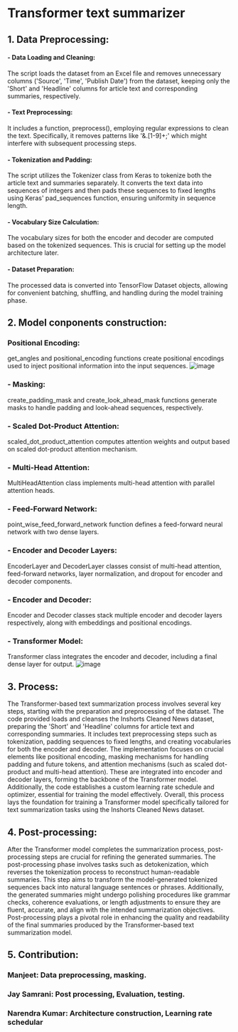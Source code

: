 # Transformer text summarizer

## 1. Data Preprocessing: 

#### -  Data Loading and Cleaning:
The script loads the dataset from an Excel file and removes unnecessary columns ('Source', 'Time', 'Publish Date') from the dataset, keeping only the 'Short' and 'Headline' columns for article text and corresponding summaries, respectively.

#### -  Text Preprocessing: 
It includes a function, preprocess(), employing regular expressions to clean the text. Specifically, it removes patterns like '&.[1-9]+;' which might interfere with subsequent processing steps.

#### -  Tokenization and Padding: 
The script utilizes the Tokenizer class from Keras to tokenize both the article text and summaries separately. It converts the text data into sequences of integers and then pads these sequences to fixed lengths using Keras' pad_sequences function, ensuring uniformity in sequence length.

#### -  Vocabulary Size Calculation:
The vocabulary sizes for both the encoder and decoder are computed based on the tokenized sequences. This is crucial for setting up the model architecture later.

#### -  Dataset Preparation:
The processed data is converted into TensorFlow Dataset objects, allowing for convenient batching, shuffling, and handling during the model training phase.


## 2. Model conponents construction:
### Positional Encoding:
get_angles and positional_encoding functions create positional encodings used to inject positional information into the input sequences.
![image](https://github.com/JaySamrani/MLasg-Text-Summarizer/assets/111739529/e3e9b35b-9f66-4539-9973-c7373fe4f524)

### - Masking:
create_padding_mask and create_look_ahead_mask functions generate masks to handle padding and look-ahead sequences, respectively.
### -  Scaled Dot-Product Attention:
scaled_dot_product_attention computes attention weights and output based on scaled dot-product attention mechanism.
### -  Multi-Head Attention:
MultiHeadAttention class implements multi-head attention with parallel attention heads.
### -  Feed-Forward Network:

point_wise_feed_forward_network function defines a feed-forward neural network with two dense layers.
### -  Encoder and Decoder Layers:

EncoderLayer and DecoderLayer classes consist of multi-head attention, feed-forward networks, layer normalization, and dropout for encoder and decoder components.
### -  Encoder and Decoder:

Encoder and Decoder classes stack multiple encoder and decoder layers respectively, along with embeddings and positional encodings.
### -  Transformer Model:

Transformer class integrates the encoder and decoder, including a final dense layer for output.
![image](https://github.com/JaySamrani/MLasg-Text-Summarizer/assets/111739529/aa6f7d66-bd90-48f0-a15e-f7b7a93789b4)

## 3. Process:
The Transformer-based text summarization process involves several key steps, starting with the preparation and preprocessing of the dataset. The code provided loads and cleanses the Inshorts Cleaned News dataset, preparing the 'Short' and 'Headline' columns for article text and corresponding summaries. It includes text preprocessing steps such as tokenization, padding sequences to fixed lengths, and creating vocabularies for both the encoder and decoder. The implementation focuses on crucial elements like positional encoding, masking mechanisms for handling padding and future tokens, and attention mechanisms (such as scaled dot-product and multi-head attention). These are integrated into encoder and decoder layers, forming the backbone of the Transformer model. Additionally, the code establishes a custom learning rate schedule and optimizer, essential for training the model effectively. Overall, this process lays the foundation for training a Transformer model specifically tailored for text summarization tasks using the Inshorts Cleaned News dataset.

## 4. Post-processing:
After the Transformer model completes the summarization process, post-processing steps are crucial for refining the generated summaries. The post-processing phase involves tasks such as detokenization, which reverses the tokenization process to reconstruct human-readable summaries. This step aims to transform the model-generated tokenized sequences back into natural language sentences or phrases. Additionally, the generated summaries might undergo polishing procedures like grammar checks, coherence evaluations, or length adjustments to ensure they are fluent, accurate, and align with the intended summarization objectives. Post-processing plays a pivotal role in enhancing the quality and readability of the final summaries produced by the Transformer-based text summarization model.

## 5. Contribution:
### Manjeet: Data preprocessing, masking. 
### Jay Samrani: Post processing, Evaluation, testing.
### Narendra Kumar: Architecture construction,  Learning rate schedular
